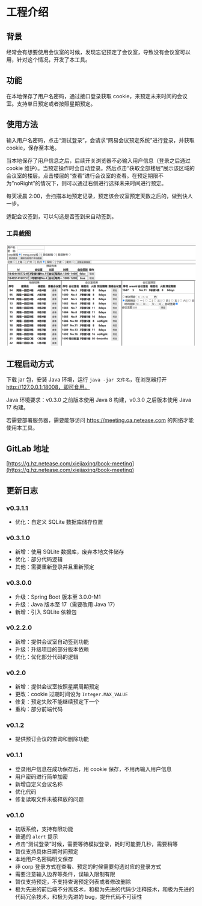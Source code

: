 # 工程介绍

## 背景
经常会有想要使用会议室的时候，发现忘记预定了会议室，导致没有会议室可以用，针对这个情况，开发了本工具。

## 功能
在本地保存了用户名密码，通过接口登录获取 cookie，来预定未来时间的会议室。支持单日预定或者按照星期预定。

## 使用方法
输入用户名密码，点击“测试登录”，会请求“网易会议预定系统”进行登录，并获取 cookie，保存至本地。

当本地保存了用户信息之后，后续开关浏览器不必输入用户信息（登录之后通过 cookie 维护）。当预定操作时会自动登录。然后点击“获取全部楼层”展示该区域的会议室的楼层。点击楼层的“查看”进行会议室的查看。在预定期限不为”noRight”的情况下，则可以通过右侧进行选择未来时间进行预定。

每天凌晨 2:00，会扫描本地预定记录，预定该会议室预定天数之后的，做到快人一步。

适配会议签到，可以勾选是否签到来自动签到。

### 工具截图

![avatar](static-files/img/system-capture.png)

## 工程启动方式
下载 jar 包，安装 Java 环境，运行 `java -jar 文件名`，在浏览器打开 http://127.0.0.1:18008，即可食用。

Java 环境要求：v0.3.0 之前版本使用 Java 8 构建，v0.3.0 之后版本使用 Java 17 构建。

若需要部署服务器，需要能够访问 https://meeting.oa.netease.com 的网络才能使用本工具。

## GitLab 地址
[https://g.hz.netease.com/xiejiaxing/book-meeting](https://g.hz.netease.com/xiejiaxing/book-meeting)

## 更新日志

### v0.3.1.1
- 优化：自定义 SQLite 数据库储存位置

### v0.3.1.0
- 新增：使用 SQLite 数据库，废弃本地文件储存
- 优化：部分代码逻辑
- 其他：需要重新登录并且重新预定

### v0.3.0.0
- 升级：Spring Boot 版本至 3.0.0-M1
- 升级：Java 版本至 17（需要改用 Java 17）
- 新增：引入 SQLite 依赖包

### v0.2.2.0
- 新增：提供会议室自动签到功能
- 升级：升级项目的部分版本依赖
- 优化：优化部分代码的逻辑

### v0.2.0
- 新增：提供会议室按照星期周期预定
- 更改：cookie 过期时间设为 `Integer.MAX_VALUE`
- 修复：预定失败不能继续预定下一个
- 重构：部分前端代码

### v0.1.2
- 提供预订会议的查询和删除功能

### v0.1.1
- 登录用户信息在成功保存后，用 cookie 保存，不用再输入用户信息
- 用户密码进行简单加密
- 新增自定义会议名称
- 优化代码
- 修复读取文件未被释放的问题

### v0.1.0
- 初版系统，支持有限功能
- 普通的 `alert` 提示
- 点击“测试登录”时候，需要等待模拟登录，耗时可能要几秒，需要稍等
- 暂仅支持具体日期时间预定
- 本地用户名密码明文保存
- 非 corp 登录方式在查看、预定的时候需要勾选对应的登录方式
- 需要注意输入边界等条件，误输入限制有限
- 暂仅支持预定，不支持查询预定列表或者修改删除
- 极为先进的前后端不分离技术，和极为先进的代码少注释技术，和极为先进的代码冗余技术，和极为先进的 bug，提升代码不可读性